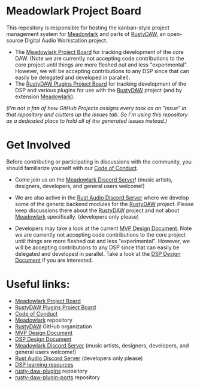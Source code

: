 # Meadowlark Project Board

This repository is responsible for hosting the kanban-style project management system for [Meadowlark] and parts of [RustyDAW], an open-source Digital Audio Workstation project.

- The [Meadowlark Project Board] for tracking development of the core DAW. (Note we are currently not accepting code contributions to the core project until things are more fleshed out and less "experimental". However, we will be accepting contributions to any DSP since that can easily be delegated and developed in parallel).
- The [RustyDAW Plugins Project Board] for tracking development of the DSP and various plugins for use with the [RustyDAW] project (and by extension [Meadowlark]).

*(I'm not a fan of how GitHub Projects assigns every task as an "issue" in that repository and clutters up the issues tab. So I'm using this repository as a dedicated place to hold all of the generated issues instead.)*

# Get Involved

Before contributing or participating in discussions with the community, you should familiarize yourself with our [Code of Conduct].

- Come join us on the [Meadowlark Discord Server]! (music artists, designers, developers, and general users welcome!)

- We are also active in the [Rust Audio Discord Server] where we develop some of the generic backend modules for the [RustyDAW] project. Please keep discussions there about the [RustyDAW] project and not about [Meadowlark] specifically. (developers only please)

- Developers may take a look at the current [MVP Design Document]. Note we are currently not accepting code contributions to the core project until things are more fleshed out and less "experimental". However, we will be accepting contributions to any DSP since that can easily be delegated and developed in parallel. Take a look at the [DSP Design Document] if you are interested.

# Useful links:

- [Meadowlark Project Board]
- [RustyDAW Plugins Project Board]
- [Code of Conduct]
- [Meadowlark] repository
- [RustyDAW] GitHub organization
- [MVP Design Document]
- [DSP Design Document]
- [Meadowlark Discord Server] (music artists, designers, developers, and general users welcome!)
- [Rust Audio Discord Server] (developers only please)
- [DSP learning resources]
- [rusty-daw-plugins] repository
- [rusty-daw-plugin-ports] repository

[Meadowlark Project Board]: https://github.com/MeadowlarkDAW/project-board/projects/1
[RustyDAW Plugins Project Board]: https://github.com/MeadowlarkDAW/project-board/projects/2
[Meadowlark]: https://github.com/MeadowlarkDAW/Meadowlark
[Code of Conduct]: https://github.com/MeadowlarkDAW/Meadowlark/blob/main/CODE_OF_CONDUCT.md
[MVP Design Document]: https://github.com/MeadowlarkDAW/Meadowlark/blob/main/DESIGN_DOC.md
[DSP Design Document]: https://github.com/MeadowlarkDAW/Meadowlark/blob/main/DSP_DESIGN_DOC.md
[RustyDAW]: https://github.com/RustyDAW
[Meadowlark Discord Server]: https://discord.gg/2W3Xvc8wy4
[Rust Audio Discord Server]: https://discord.gg/Qs2Zwtf9Gf
[rusty-daw-plugins]: https://github.com/RustyDAW/rusty-daw-plugins
[DSP learning resources]: https://github.com/BillyDM/Awesome-Audio-DSP
[rusty-daw-plugin-ports]: https://github.com/RustyDAW/rusty-daw-plugin-ports
